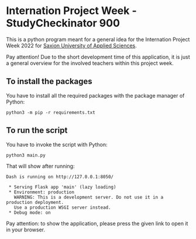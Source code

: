 # Internation Project Week - StudyCheckinator 900

This is a python program meant for a general idea for the Internation Project Week 2022 for [Saxion University of Applied Sciences](https://www.saxion.edu).

Pay attention! Due to the short development time of this application, it is just a general overview for the involved teachers within this project week.

## To install the packages

You have to install all the required packages with the package manager of Python:

```
python3 -m pip -r requirements.txt
```

## To run the script

You have to invoke the script with Python:

```
python3 main.py
```

That will show after running:

```
Dash is running on http://127.0.0.1:8050/

 * Serving Flask app 'main' (lazy loading)
 * Environment: production
   WARNING: This is a development server. Do not use it in a production deployment.
   Use a production WSGI server instead.
 * Debug mode: on
```

Pay attention: to show the application, please press the given link to open it in your browser.